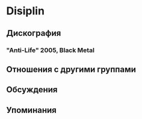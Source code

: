 # Disiplin



## Дискография

### "Anti-Life" 2005, Black Metal




## Отношения с другими группами


## Обсуждения


## Упоминания

